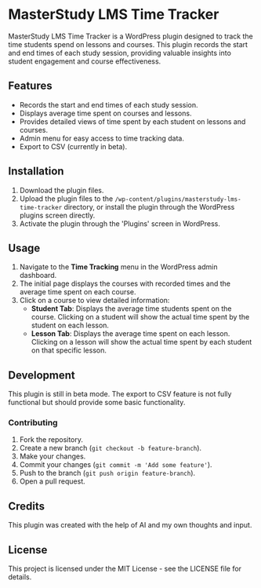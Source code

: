 # MasterStudy LMS Time Tracker

MasterStudy LMS Time Tracker is a WordPress plugin designed to track the time students spend on lessons and courses. This plugin records the start and end times of each study session, providing valuable insights into student engagement and course effectiveness.

## Features

- Records the start and end times of each study session.
- Displays average time spent on courses and lessons.
- Provides detailed views of time spent by each student on lessons and courses.
- Admin menu for easy access to time tracking data.
- Export to CSV (currently in beta).

## Installation

1. Download the plugin files.
2. Upload the plugin files to the `/wp-content/plugins/masterstudy-lms-time-tracker` directory, or install the plugin through the WordPress plugins screen directly.
3. Activate the plugin through the 'Plugins' screen in WordPress.

## Usage

1. Navigate to the **Time Tracking** menu in the WordPress admin dashboard.
2. The initial page displays the courses with recorded times and the average time spent on each course.
3. Click on a course to view detailed information:
    - **Student Tab**: Displays the average time students spent on the course. Clicking on a student will show the actual time spent by the student on each lesson.
    - **Lesson Tab**: Displays the average time spent on each lesson. Clicking on a lesson will show the actual time spent by each student on that specific lesson.

## Development

This plugin is still in beta mode. The export to CSV feature is not fully functional but should provide some basic functionality.

### Contributing

1. Fork the repository.
2. Create a new branch (`git checkout -b feature-branch`).
3. Make your changes.
4. Commit your changes (`git commit -m 'Add some feature'`).
5. Push to the branch (`git push origin feature-branch`).
6. Open a pull request.

## Credits

This plugin was created with the help of AI and my own thoughts and input.

## License

This project is licensed under the MIT License - see the LICENSE file for details.

